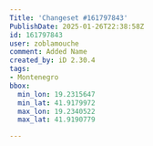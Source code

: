 ```yaml
---
Title: 'Changeset #161797843'
PublishDate: 2025-01-26T22:38:58Z
id: 161797843
user: zoblamouche
comment: Added Name
created_by: iD 2.30.4
tags:
- Montenegro
bbox:
  min_lon: 19.2315647
  min_lat: 41.9179972
  max_lon: 19.2340522
  max_lat: 41.9190779

---
```


